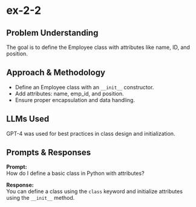 # ex-2-2

## Problem Understanding
The goal is to define the Employee class with attributes like name, ID, and position.

## Approach & Methodology
- Define an Employee class with an `__init__` constructor.
- Add attributes: name, emp_id, and position.
- Ensure proper encapsulation and data handling.

## LLMs Used
GPT-4 was used for best practices in class design and initialization.

## Prompts & Responses
**Prompt:**  
How do I define a basic class in Python with attributes?

**Response:**  
You can define a class using the `class` keyword and initialize attributes using the `__init__` method.
